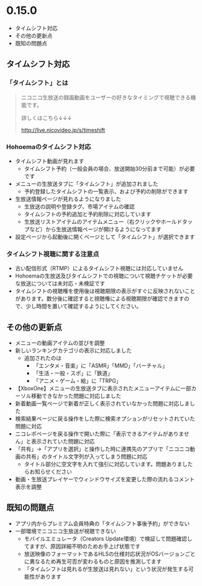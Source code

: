 ﻿# 0.15.0

* タイムシフト対応
* その他の更新点
* 既知の問題点

## タイムシフト対応

### 「タイムシフト」とは

> ニコニコ生放送の録画動画をユーザーの好きなタイミングで視聴できる機能です。
>
> 詳しくはこちら↓↓↓
>
> http://live.nicovideo.jp/s/timeshift
>

### Hohoemaのタイムシフト対応

* タイムシフト動画が見れます
  * タイムシフト予約（一般会員の場合、放送開始30分前まで可能）が必要です
* メニューの生放送タブに「タイムシフト」が追加されました
  * 予約登録したタイムシフトの一覧表示、および予約の削除ができます
* 生放送情報ページが見れるようになりました
  * 生放送の説明や登録タグ、市場アイテムの確認
  * タイムシフトの予約追加と予約削除に対応しています
  * 生放送リストアイテムのアイテムメニュー（右クリックやホールドタップなど）から生放送情報ページが開けるようになってます
* 設定ページから起動後に開くページとして「タイムシフト」が選択できます

### タイムシフト視聴に関する注意点

* 古い配信形式（RTMP）によるタイムシフト視聴には対応していません
* Hohoemaの生放送及びタイムシフトでの視聴について視聴チケットが必要な放送については未対応・未検証です
* タイムシフトの視聴権を使用後は視聴期限の表示がすぐに反映されないことがあります。数分後に確認すると視聴権による視聴期限が確認できますので、少し時間を置いて確認するようにしてください。

## その他の更新点

* メニューの動画アイテムの並びを調整
* 新しいランキングカテゴリの表示に対応しました
  * 追加されたのは
    * 「エンタメ・音楽」に「ASMR」「MMD」「バーチャル」
    * 「生活・一般・スポ」に「鉄道」
    * 「アニメ・ゲーム・絵」に「TRPG」
* 【XboxOne】メニューの生放送タブに表示されたメニューアイテムに一部カーソル移動できなかった問題に対応しました
* 新着動画一覧ページで新着が正しく表示されていなかった問題に対応しました
* 検索結果ページに戻る操作をした際に検索オプションがリセットされていた問題に対応
* ニコレポページを戻る操作で開いた際に「表示できるアイテムがありません」と表示されていた問題に対応
* 「共有」→「アプリを選択」と操作した時に連携先のアプリで「ニコニコ動画の共有」のタイトル文字列が入ってしまう問題に対応
  * タイトル部分に空文字を入れて強引に対応しています。問題ありましたらお知らせください
* 動画・生放送プレイヤーでウィンドウサイズを変更した際の流れるコメント表示を調整

## 既知の問題点

* アプリ内からプレミアム会員特典の「タイムシフト事後予約」ができない
* 一部環境でニコニコ生放送が視聴できない
  * モバイルエミュレータ（Creators Update環境）で検証して問題確認してますが、原因詳細不明のためお手上げ状態です
  * 放送映像のフォーマットであるHLSの仕様対応状況がOSバージョンごとに異なるため再生可否が変わるものと原因を推測してます
  * 「タイムシフトは見れるが生放送は見れない」という状況が発生する可能性があります